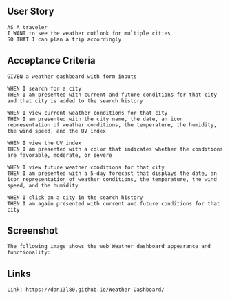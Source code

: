 ## User Story
    AS A traveler
    I WANT to see the weather outlook for multiple cities
    SO THAT I can plan a trip accordingly

## Acceptance Criteria
    GIVEN a weather dashboard with form inputs

    WHEN I search for a city
    THEN I am presented with current and future conditions for that city and that city is added to the search history

    WHEN I view current weather conditions for that city
    THEN I am presented with the city name, the date, an icon representation of weather conditions, the temperature, the humidity, the wind speed, and the UV index

    WHEN I view the UV index
    THEN I am presented with a color that indicates whether the conditions are favorable, moderate, or severe

    WHEN I view future weather conditions for that city
    THEN I am presented with a 5-day forecast that displays the date, an icon representation of weather conditions, the temperature, the wind speed, and the humidity

    WHEN I click on a city in the search history
    THEN I am again presented with current and future conditions for that city

##  Screenshot
    The following image shows the web Weather dashboard appearance and functionality:

## Links
    Link: https://dan13l80.github.io/Weather-Dashboard/



